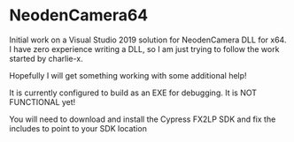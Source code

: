 # NeodenCamera64
Initial work on a Visual Studio 2019 solution for NeodenCamera DLL for x64.  I have zero experience writing a DLL, so I am just trying to follow the work started by charlie-x.

Hopefully I will get something working with some additional help!

It is currently configured to build as an EXE for debugging.  It is NOT FUNCTIONAL yet!

You will need to download and install the Cypress FX2LP SDK and fix the includes to point to your SDK location 
